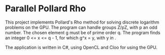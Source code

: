 # Parallel Pollard Rho

This project implements Pollard's Rho method for solving discrete logarithm problems on the GPU.
The program can handle groups Z/pZ, with p an odd number. The chosen element g must be of prime order q.
The program finds an integer 0 <= x <= q - 1, for which g^x = y, with y in <g>.

The application is written in C#, using OpenCL and Cloo for using the GPU.

